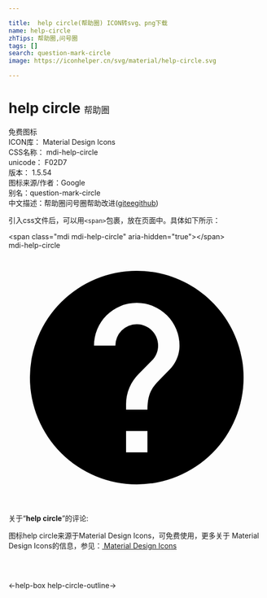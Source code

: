 ```yaml
---

title:  help circle(帮助圈) ICON转svg、png下载
name: help-circle
zhTips: 帮助圈,问号圈
tags: []
search: question-mark-circle
image: https://iconhelper.cn/svg/material/help-circle.svg

---
```


# help circle  <small style="font-size: 60%;font-weight: 100">帮助圈</small>


<div class="detail-page">
<p>
<span><span class="badge-success badge">免费图标</span> </span>
<br/>
<span>
ICON库：
<span class="badge-secondary badge">Material Design Icons</span> 
</span>
<br/>
<span>
CSS名称：
<span class="badge-secondary badge">mdi-help-circle</span> 
</span>
<br/>
<span>
unicode：
<span class="badge-secondary badge">F02D7</span> 
<copy-btn content='F02D7' btn-title=""></copy-btn>
<copy-btn :content='String.fromCodePoint(parseInt("F02D7", 16))' btn-title="复制U"></copy-btn>
</span>
<br/>
<span>
版本：
<span class="badge-secondary badge">1.5.54</span> 
</span>
<br/>
<span>图标来源/作者：<span class="badge-light badge">Google</span></span> 
<br/>
<span>别名：<span class="badge-light badge">question-mark-circle</span></span><br/><span class="zh-detail">中文描述：<span class="badge-primary badge">帮助圈</span><span class="badge-primary badge">问号圈</span><span class="help-link"><span>帮助改进</span>(<a href="https://gitee.com/liuwave/icon-helper/edit/master/json/material/help-circle.json" target="_blank" rel="noopener noreferrer">gitee</a><a href="https://github.com/liuwave/icon-helper/edit/master/json/material/help-circle.json" target="_blank" rel="noopener noreferrer">github</a></span>)</span><br/>
</p>
</div>
<div class="alert alert-dark">
  <i class="mdi mdi-help-circle mdi-48px"></i>
  <i class="mdi mdi-help-circle mdi-36px"></i>
  <i class="mdi mdi-help-circle mdi-24px"></i>
  <i class="mdi mdi-help-circle mdi-18px"></i>
</div>
<div>
  <p>引入css文件后，可以用<code>&lt;span&gt;</code>包裹，放在页面中。具体如下所示：    
  </p>
  <div class="alert alert-primary" style="font-size: 14px">
    &lt;span class="mdi mdi-help-circle" aria-hidden="true"&gt;&lt;/span&gt;
    <copy-btn content='<span class="mdi mdi-help-circle" aria-hidden="true"></span>'></copy-btn>
  </div>
  <div class="alert alert-secondary">
    <i class="mdi mdi-help-circle"
    style="font-size: 24px"
    aria-hidden="true"></i> mdi-help-circle
    <copy-btn content="mdi-help-circle" btn-title="复制图标名称"></copy-btn>
  </div>
</div>
<div id="svg" class="svg-wrap">
<svg xmlns="http://www.w3.org/2000/svg" viewBox="0 0 24 24"><path d="M15.07,11.25L14.17,12.17C13.45,12.89 13,13.5 13,15H11V14.5C11,13.39 11.45,12.39 12.17,11.67L13.41,10.41C13.78,10.05 14,9.55 14,9C14,7.89 13.1,7 12,7A2,2 0 0,0 10,9H8A4,4 0 0,1 12,5A4,4 0 0,1 16,9C16,9.88 15.64,10.67 15.07,11.25M13,19H11V17H13M12,2A10,10 0 0,0 2,12A10,10 0 0,0 12,22A10,10 0 0,0 22,12C22,6.47 17.5,2 12,2Z" /></svg>
</div>
<detail full-name='mdi-help-circle'></detail>
<div class="icon-detail__container">
<p>关于“<b>help circle</b>”的评论:</p>
</div>
<Vssue title="关于“help circle”的评论" />    
<div><p>图标help circle来源于Material Design Icons，可免费使用，更多关于 Material Design Icons的信息，参见：<a target="_blank" href="https://iconhelper.cn/material.html"> Material Design Icons</a>
</p></div>

<div style="padding:2rem 0 " class="page-nav"><p class="inner"><span class="prev">←<router-link to="/icon/help-box.html">help-box</router-link></span> <span class="next"><router-link to="/icon/help-circle-outline.html">help-circle-outline</router-link>→</span></p></div>

